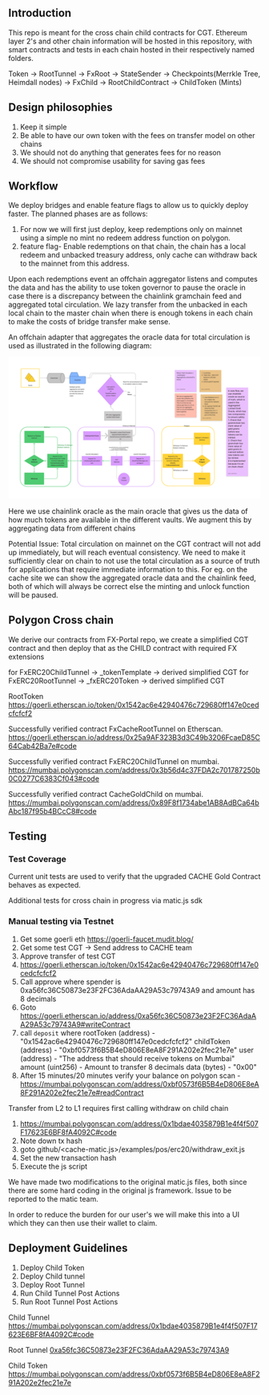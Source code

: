 ## Introduction
This repo is meant for the cross chain child contracts for CGT. Ethereum layer 2's and other chain information will be hosted in this repository, with smart contracts and tests in each chain hosted in their respectively named folders.

Token -> RootTunnel<BaseRootTunnel> -> FxRoot -> StateSender -> Checkpoints(Merrkle Tree, Heimdall nodes) -> FxChild -> RootChildContract -> ChildToken (Mints)

## Design philosophies

1. Keep it simple
1. Be able to have our own token with the fees on transfer model on other chains
1. We should not do anything that generates fees for no reason
2. We should not compromise usability for saving gas fees

## Workflow

We deploy bridges and enable feature flags to allow us to quickly deploy faster. The planned phases are as follows:

1. For now we will first just deploy, keep redemptions only on mainnet using a simple no mint no redeem address function on polygon.
2. feature flag- Enable redemptions on that chain, the chain has a local redeem and unbacked treasury address, only cache can withdraw back to the mainnet from this address.

Upon each redemptions event an offchain aggregator listens and computes the data and has the ability to use token governor to pause the oracle in case there is a discrepancy between
the chainlink gramchain feed and aggregated total circulation.
We lazy transfer from the unbacked in each local chain to the master chain when there is enough tokens in each chain to make the costs of bridge transfer make sense.

An offchain adapter that aggregates the oracle data for total circulation is used as illustrated in the following diagram:

![CGT Bridge](./assets/CGTCrossChain.png)

Here we use chainlink oracle  as the main oracle that gives us the data of how much tokens are available in the different vaults. We augment this by aggregating data from different chains 


Potential Issue:
Total circulation on mainnet on the CGT contract will not add up immediately, but will reach eventual consistency. We need to make it sufficiently clear on chain to not use the total circulation as a source of truth for applications that require immediate information to this. For eg. on the cache site we can show the aggregated oracle data and the chainlink feed, both of which will always be correct else the minting and unlock function will be paused.

## Polygon Cross chain 
We derive our contracts from FX-Portal repo, we create a simplified CGT contract and then deploy that as the CHILD contract with required FX extensions

for FxERC20ChildTunnel -> _tokenTemplate -> derived simplified CGT
for FxERC20RootTunnel -> _fxERC20Token -> derived simplified CGT

RootToken
https://goerli.etherscan.io/token/0x1542ac6e42940476c729680ff147e0cedcfcfcf2

Successfully verified contract FxCacheRootTunnel on Etherscan.
https://goerli.etherscan.io/address/0x25a9AF323B3d3C49b3206FcaeD85C64Cab42Ba7e#code

Successfully verified contract FxERC20ChildTunnel on mumbai.
https://mumbai.polygonscan.com/address/0x3b56d4c37FDA2c701787250b0C0277C6383Cf043#code

Successfully verified contract CacheGoldChild on mumbai.
https://mumbai.polygonscan.com/address/0x89F8f1734abe1AB8AdBCa64bAbc187f95b4BCcC8#code

## Testing

### Test Coverage 
Current unit tests are used to verify that the upgraded CACHE Gold Contract behaves as expected.

Additional tests for cross chain in progress via matic.js sdk

### Manual testing via Testnet
1. Get some goerli eth https://goerli-faucet.mudit.blog/
2. Get some test CGT -> Send address to CACHE team
3. Approve transfer of test CGT 
4. https://goerli.etherscan.io/token/0x1542ac6e42940476c729680ff147e0cedcfcfcf2
5. Call approve where spender is 0xa56fc36C50873e23F2FC36AdaAA29A53c79743A9 and amount has 8 decimals
6. Goto https://goerli.etherscan.io/address/0xa56fc36C50873e23F2FC36AdaAA29A53c79743A9#writeContract
7. call `deposit` where
rootToken (address) - "0x1542ac6e42940476c729680ff147e0cedcfcfcf2"
childToken (address) - "0xbf0573f6B5B4eD806E8eA8F291A202e2fec21e7e"
user (address) - "The address that should receive tokens on Mumbai"
amount (uint256) - Amount to transfer 8 decimals
data (bytes) - "0x00"
8. After 15 minutes/20 minutes verify your balance on polygon scan - 
https://mumbai.polygonscan.com/address/0xbf0573f6B5B4eD806E8eA8F291A202e2fec21e7e#readContract


Transfer from L2 to L1 requires first calling withdraw on child chain 
1. https://mumbai.polygonscan.com/address/0x1bdae4035879B1e4f4f507F17623E6BF8fA4092C#code
2. Note down tx hash
3. goto github/<cache-matic.js>/examples/pos/erc20/withdraw_exit.js
4. Set the new transaction hash
5. Execute the js script
   
We have made two modifications to the original matic.js files, both since there are some hard coding in the original js framework. Issue to be reported to the matic team.

In order to reduce the burden for our user's we will make this into a UI which they can then use their wallet to claim.

## Deployment Guidelines
1. Deploy Child Token
2. Deploy Child tunnel
3. Deploy Root Tunnel
4. Run Child Tunnel Post Actions
5. Run Root Tunnel Post Actions

Child Tunnel
https://mumbai.polygonscan.com/address/0x1bdae4035879B1e4f4f507F17623E6BF8fA4092C#code

Root Tunnel
[0xa56fc36C50873e23F2FC36AdaAA29A53c79743A9](https://goerli.etherscan.io/address/0xa56fc36C50873e23F2FC36AdaAA29A53c79743A9#code)

Child Token
https://mumbai.polygonscan.com/address/0xbf0573f6B5B4eD806E8eA8F291A202e2fec21e7e